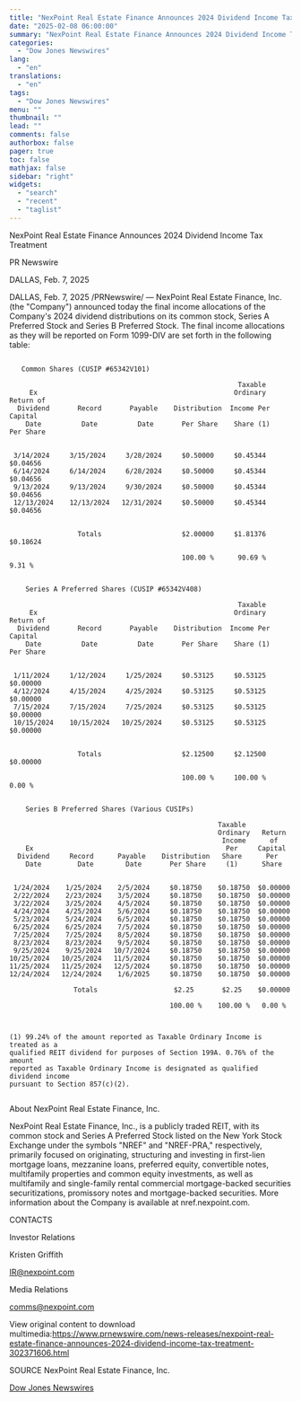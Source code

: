 ```yaml
---
title: "NexPoint Real Estate Finance Announces 2024 Dividend Income Tax Treatment"
date: "2025-02-08 06:00:00"
summary: "NexPoint Real Estate Finance Announces 2024 Dividend Income Tax TreatmentPR NewswireDALLAS, Feb. 7, 2025DALLAS, Feb. 7, 2025 /PRNewswire/ — NexPoint Real Estate Finance, Inc. (the \"Company\") announced today the final income allocations of the Company's 2024 dividend distributions on its common stock, Series A Preferred Stock and Series B Preferred..."
categories:
  - "Dow Jones Newswires"
lang:
  - "en"
translations:
  - "en"
tags:
  - "Dow Jones Newswires"
menu: ""
thumbnail: ""
lead: ""
comments: false
authorbox: false
pager: true
toc: false
mathjax: false
sidebar: "right"
widgets:
  - "search"
  - "recent"
  - "taglist"
---
```


NexPoint Real Estate Finance Announces 2024 Dividend Income Tax Treatment

PR Newswire

DALLAS, Feb. 7, 2025

DALLAS, Feb. 7, 2025 /PRNewswire/ — NexPoint Real Estate Finance, Inc. (the "Company") announced today the final income allocations of the Company's 2024 dividend distributions on its common stock, Series A Preferred Stock and Series B Preferred Stock. The final income allocations as they will be reported on Form 1099-DIV are set forth in the following table:

```
   
   Common Shares (CUSIP #65342V101)   
   
                                                         Taxable   
     Ex                                                 Ordinary    Return of   
  Dividend       Record       Payable    Distribution  Income Per     Capital   
    Date          Date          Date       Per Share    Share (1)    Per Share   
   
   
 3/14/2024     3/15/2024     3/28/2024     $0.50000     $0.45344     $0.04656   
 6/14/2024     6/14/2024     6/28/2024     $0.50000     $0.45344     $0.04656   
 9/13/2024     9/13/2024     9/30/2024     $0.50000     $0.45344     $0.04656   
 12/13/2024    12/13/2024   12/31/2024     $0.50000     $0.45344     $0.04656   
   
   
                 Totals                    $2.00000     $1.81376     $0.18624   
   
                                           100.00 %      90.69 %      9.31 %   
   
   
    Series A Preferred Shares (CUSIP #65342V408)   
   
                                                         Taxable   
     Ex                                                 Ordinary    Return of   
  Dividend       Record       Payable    Distribution  Income Per     Capital   
    Date          Date          Date       Per Share    Share (1)    Per Share   
   
   
 1/11/2024     1/12/2024     1/25/2024     $0.53125     $0.53125     $0.00000   
 4/12/2024     4/15/2024     4/25/2024     $0.53125     $0.53125     $0.00000   
 7/15/2024     7/15/2024     7/25/2024     $0.53125     $0.53125     $0.00000   
 10/15/2024    10/15/2024   10/25/2024     $0.53125     $0.53125     $0.00000   
   
   
                 Totals                    $2.12500     $2.12500     $0.00000   
   
                                           100.00 %     100.00 %      0.00 %   
   
   
    Series B Preferred Shares (Various CUSIPs)   
   
                                                    Taxable   
                                                    Ordinary   Return   
                                                     Income      of   
    Ex                                                Per     Capital   
  Dividend     Record      Payable    Distribution   Share      Per   
    Date         Date        Date       Per Share     (1)      Share   
   
   
 1/24/2024    1/25/2024    2/5/2024     $0.18750    $0.18750  $0.00000   
 2/22/2024    2/23/2024    3/5/2024     $0.18750    $0.18750  $0.00000   
 3/22/2024    3/25/2024    4/5/2024     $0.18750    $0.18750  $0.00000   
 4/24/2024    4/25/2024    5/6/2024     $0.18750    $0.18750  $0.00000   
 5/23/2024    5/24/2024    6/5/2024     $0.18750    $0.18750  $0.00000   
 6/25/2024    6/25/2024    7/5/2024     $0.18750    $0.18750  $0.00000   
 7/25/2024    7/25/2024    8/5/2024     $0.18750    $0.18750  $0.00000   
 8/23/2024    8/23/2024    9/5/2024     $0.18750    $0.18750  $0.00000   
 9/25/2024    9/25/2024   10/7/2024     $0.18750    $0.18750  $0.00000   
10/25/2024   10/25/2024   11/5/2024     $0.18750    $0.18750  $0.00000   
11/25/2024   11/25/2024   12/5/2024     $0.18750    $0.18750  $0.00000   
12/24/2024   12/24/2024    1/6/2025     $0.18750    $0.18750  $0.00000   
   
                Totals                   $2.25       $2.25    $0.00000   
   
                                        100.00 %    100.00 %   0.00 %   
   
   
   
(1) 99.24% of the amount reported as Taxable Ordinary Income is treated as a   
qualified REIT dividend for purposes of Section 199A. 0.76% of the amount   
reported as Taxable Ordinary Income is designated as qualified dividend income   
pursuant to Section 857(c)(2).   
 
```

About NexPoint Real Estate Finance, Inc.

NexPoint Real Estate Finance, Inc., is a publicly traded REIT, with its common stock and Series A Preferred Stock listed on the New York Stock Exchange under the symbols "NREF" and "NREF-PRA," respectively, primarily focused on originating, structuring and investing in first-lien mortgage loans, mezzanine loans, preferred equity, convertible notes, multifamily properties and common equity investments, as well as multifamily and single-family rental commercial mortgage-backed securities securitizations, promissory notes and mortgage-backed securities. More information about the Company is available at nref.nexpoint.com.

CONTACTS

Investor Relations

Kristen Griffith

IR@nexpoint.com

Media Relations

comms@nexpoint.com

View original content to download multimedia:https://www.prnewswire.com/news-releases/nexpoint-real-estate-finance-announces-2024-dividend-income-tax-treatment-302371606.html

SOURCE NexPoint Real Estate Finance, Inc.

[Dow Jones Newswires](https://www.tradingview.com/news/DJN_DN20250207010957:0/)
